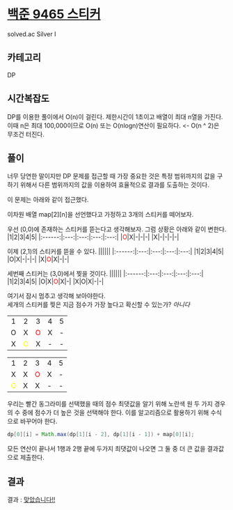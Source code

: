 # [백준 9465 스티커](https://www.acmicpc.net/problem/9465)

solved.ac Silver I

## 카테고리

DP

## 시간복잡도

DP를 이용한 풀이에서 O(n)이 걸린다.
제한시간이 1초이고 배열이 최대 n열을 가진다.
이때 n은 최대 100,000이므로 O(n) 또는 O(nlogn)연산이 필요하다. <- O(n ^ 2)은 무조건 터진다.

## 풀이

너무 당연한 말이지만 DP 문제를 접근할 때 가장 중요한 것은 특정 범위까지의 값을 구하기 위해서 다른 범위까지의 값을 이용하여 효율적으로 결과를 도출하는 것이다.

이 문제는 아래와 같이 접근했다.

이차원 배열 map[2][n]을 선언했다고 가정하고 3개의 스티커를 떼어보자.

우선 (0,0)에 존재하는 스티커를 뜯는다고 생각해보자. 그럼 상황은 아래와 같이 변한다.
|1|2|3|4|5|
|:------:|:---:|:---:|:---:|:---:|
|<span style="color:red">O</span>|X|-|-|-|
|X|-|-|-|-|

이제 (2,1)의 스티커를 뜯을 수 있다.
||||||
|:------:|:---:|:---:|:---:|:---:|
|1|2|3|4|5|
|O|X|-|-|-|
|X|<span style="color:red">O</span>|X|-|-|

세번째 스티커는 (3,0)에서 찢을 것이다.
||||||
|:------:|:---:|:---:|:---:|:---:|
|1|2|3|4|5|
|O|X|<span style="color:red">O</span>|X|-|
|X|O|X|-|-|

여기서 잠시 멈추고 생각해 보아야한다. <br> 세개의 스티커를 찢은 지금 점수가 가장 높다고 확신할 수 있는가? *아니다*

||||||
|:------:|:---:|:---:|:---:|:---:|
|1|2|3|4|5|
|O|X|<span style="color:red">O</span>|X|-|
|X|<span style="color:yellow">O</span>|X|-|-|

||||||
|:------:|:---:|:---:|:---:|:---:|
|1|2|3|4|5|
|X|X|<span style="color:red">O</span>|X|-|
|<span style="color:yellow">O</span>|X|X|-|-|

우리는 빨간 동그라미를 선택했을 때의 점수 최댓값을 알기 위해 노란색 원 두 가지 경우의 수 중에 점수가 더 높은 것을 선택해야 한다.
이를 알고리즘으로 활용하기 위해 수식으로 바꾸어야 한다.

```java
dp[0][i] = Math.max(dp[1][i - 2], dp[1][i - 1]) + map[0][i];
```

모든 연산이 끝나서 1행과 2행 끝에 두가지 최댓값이 나오면 그 둘 중 더 큰 값을 결과값으로 제출한다.

## 결과

결과 : [맞았습니다!!](https://www.acmicpc.net/source/63644597)
